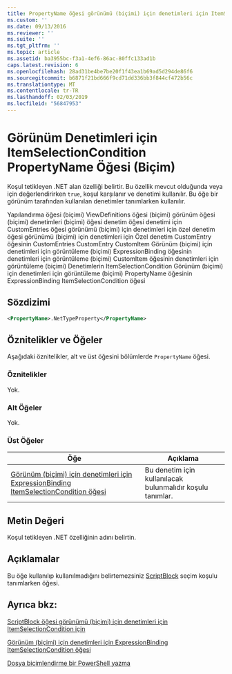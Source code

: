 ```yaml
---
title: PropertyName öğesi görünümü (biçimi) için denetimleri için ItemSelectionCondition için | Microsoft Docs
ms.custom: ''
ms.date: 09/13/2016
ms.reviewer: ''
ms.suite: ''
ms.tgt_pltfrm: ''
ms.topic: article
ms.assetid: ba3955bc-f3a1-4ef6-86ac-80ffc133ad1b
caps.latest.revision: 6
ms.openlocfilehash: 28ad31be4be7be20f1f43ea1b69ad5d294de86f6
ms.sourcegitcommit: b6871f21bd666f9cd71dd336bb3f844cf472b56c
ms.translationtype: MT
ms.contentlocale: tr-TR
ms.lasthandoff: 02/03/2019
ms.locfileid: "56847953"
---
```

# <a name="propertyname-element-for-itemselectioncondition-for-controls-for-view-format"></a>Görünüm Denetimleri için ItemSelectionCondition PropertyName Öğesi (Biçim)

Koşul tetikleyen .NET alan özelliği belirtir. Bu özellik mevcut olduğunda veya için değerlendirirken `true`, koşul karşılanır ve denetimi kullanılır. Bu öğe bir görünüm tarafından kullanılan denetimler tanımlarken kullanılır.

Yapılandırma öğesi (biçimi) ViewDefinitions öğesi (biçimi) görünüm öğesi (biçimi) denetimleri (biçimi) öğesi denetim öğesi denetimi için CustomEntries öğesi görünümü (biçimi) için denetimleri için özel denetim öğesi görünümü (biçimi) için denetimleri için Özel denetim CustomEntry öğesinin CustomEntries CustomEntry CustomItem Görünüm (biçimi) için denetimleri için görüntüleme (biçimi) ExpressionBinding öğesinin denetimleri için görüntüleme (biçimi) CustomItem öğesinin denetimleri için görüntüleme (biçimi) Denetimlerin ItemSelectionCondition Görünüm (biçimi) için denetimleri için görüntüleme (biçimi) PropertyName öğesinin ExpressionBinding ItemSelectionCondition öğesi

## <a name="syntax"></a>Sözdizimi

```xml
<PropertyName>.NetTypeProperty</PropertyName>
```

## <a name="attributes-and-elements"></a>Öznitelikler ve Öğeler

Aşağıdaki öznitelikler, alt ve üst öğesini bölümlerde `PropertyName` öğesi.

### <a name="attributes"></a>Öznitelikler

Yok.

### <a name="child-elements"></a>Alt Öğeler

Yok.

### <a name="parent-elements"></a>Üst Öğeler

|Öğe|Açıklama|
|-------------|-----------------|
|[Görünüm (biçimi) için denetimleri için ExpressionBinding ItemSelectionCondition öğesi](./itemselectioncondition-element-for-expressionbinding-for-controls-for-view-format.md)|Bu denetim için kullanılacak bulunmalıdır koşulu tanımlar.|

## <a name="text-value"></a>Metin Değeri

Koşul tetikleyen .NET özelliğinin adını belirtin.

## <a name="remarks"></a>Açıklamalar

Bu öğe kullanılıp kullanılmadığını belirtemezsiniz [ScriptBlock](./scriptblock-element-for-itemselectioncondition-for-controls-for-view-format.md) seçim koşulu tanımlarken öğesi.

## <a name="see-also"></a>Ayrıca bkz:

[ScriptBlock öğesi görünümü (biçimi) için denetimleri için ItemSelectionCondition için](./scriptblock-element-for-itemselectioncondition-for-controls-for-view-format.md)

[Görünüm (biçimi) için denetimleri için ExpressionBinding ItemSelectionCondition öğesi](./itemselectioncondition-element-for-expressionbinding-for-controls-for-view-format.md)

[Dosya biçimlendirme bir PowerShell yazma](./writing-a-powershell-formatting-file.md)

